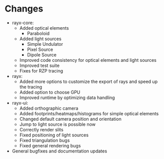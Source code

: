 # Changes

- rayx-core:
  - Added optical elements
    - Paraboloid 
  - Added light sources
    - Simple Undulator
    - Pixel Source
    - Dipole Source
  - Improved code consistency for optical elements and light sources
  - Improved test suite
  - Fixes for RZP tracing
- rayx:
  - Added more options to customize the export of rays and speed up the tracing
  - Added option to choose GPU
  - Improved runtime by optimizing data handling
- rayx-ui:
  - Added orthographic camera
  - Added footprints/heatmaps/histograms for simple optical elements
  - Changed default camera position and orientation
  - Jump to light source is possible now
  - Correctly render slits
  - Fixed positioning of light sources
  - Fixed triangulation bugs
  - Fixed general rendering bugs
- General bugfixes and documentation updates